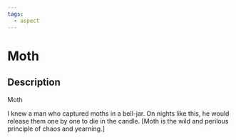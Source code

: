 ```yaml
---
tags:
  - aspect
---
```


# Moth

## Description
Moth

I knew a man who captured moths in a bell-jar. On nights like this, he would release them one by one to die in the candle. [Moth is the wild and perilous principle of chaos and yearning.]